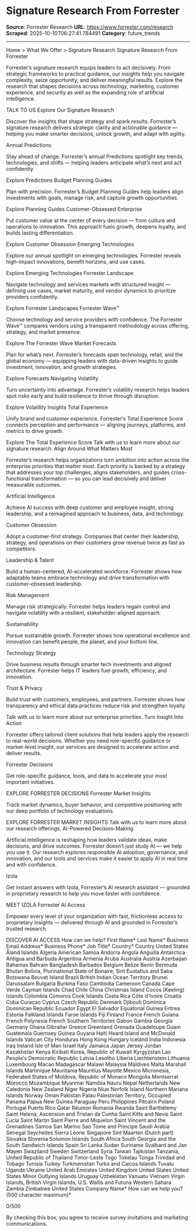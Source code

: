 # Signature Research From Forrester

**Source**: Forrester Research
**URL**: https://www.forrester.com/research
**Scraped**: 2025-10-10T06:27:41.784491
**Category**: future_trends

---

Home > What We Offer > Signature Research
Signature Research From Forrester

Forrester’s signature research equips leaders to act decisively. From strategic frameworks to practical guidance, our insights help you navigate complexity, seize opportunity, and deliver meaningful results. Explore the research that shapes decisions across technology, marketing, customer experience, and security as well as the expanding role of artificial intelligence.

TALK TO US
Explore Our Signature Research

Discover the insights that shape strategy and spark results. Forrester’s signature research delivers strategic clarity and actionable guidance — helping you make smarter decisions, unlock growth, and adapt with agility.

Annual Predictions

Stay ahead of change. Forrester’s annual Predictions spotlight key trends, technologies, and shifts — helping leaders anticipate what’s next and act confidently.

Explore Predictions
Budget Planning Guides

Plan with precision. Forrester’s Budget Planning Guides help leaders align investments with goals, manage risk, and capture growth opportunities.

Explore Planning Guides
Customer-Obsessed Enterprise

Put customer value at the center of every decision — from culture and operations to innovation. This approach fuels growth, deepens loyalty, and builds lasting differentiation.

Explore Customer Obsession
Emerging Technologies

Explore our annual spotlight on emerging technologies. Forrester reveals high-impact innovations, benefit horizons, and use cases.

Explore Emerging Technologies
Forrester Landscape

Navigate technology and services markets with structured insight — defining use cases, market maturity, and vendor dynamics to prioritize providers confidently.

Explore Forrester Landscapes
Forrester Wave™

Choose technology and service providers with confidence. The Forrester Wave™ compares vendors using a transparent methodology across offering, strategy, and market presence.

Explore The Forrester Wave
Market Forecasts

Plan for what’s next. Forrester’s forecasts span technology, retail, and the global economy — equipping leaders with data-driven insights to guide investment, innovation, and growth strategies.

Explore Forecasts
Navigating Volatility

Turn uncertainty into advantage. Forrester’s volatility research helps leaders spot risks early and build resilience to thrive through disruption.

Explore Volatility Insights
Total Experience

Unify brand and customer experience. Forrester’s Total Experience Score connects perception and performance — aligning journeys, platforms, and metrics to drive growth.

Explore The Total Experience Score
Talk with us to learn more about our signature research.
Align Around What Matters Most

Forrester’s research helps organizations turn ambition into action across the enterprise priorities that matter most. Each priority is backed by a strategy that addresses your top challenges, aligns stakeholders, and guides cross-functional transformation — so you can lead decisively and deliver measurable outcomes.

Artificial Intelligence

Achieve AI success with deep customer and employee insight, strong leadership, and a reimagined approach to business, data, and technology.

Customer Obsession

Adopt a customer-first strategy. Companies that center their leadership, strategy, and operations on their customers grow revenue twice as fast as competitors.

Leadership & Talent

Build a human-centered, AI-accelerated workforce. Forrester shows how adaptable teams embrace technology and drive transformation with customer-obsessed leadership.

Risk Management

Manage risk strategically. Forrester helps leaders regain control and navigate volatility with a resilient, stakeholder-aligned approach.

Sustainability

Pursue sustainable growth. Forrester shows how operational excellence and innovation can benefit people, the planet, and your bottom line.

Technology Strategy

Drive business results through smarter tech investments and aligned architecture. Forrester helps IT leaders fuel growth, efficiency, and innovation.

Trust & Privacy

Build trust with customers, employees, and partners. Forrester shows how transparency and ethical data practices reduce risk and strengthen loyalty.

Talk with us to learn more about our enterprise priorities.
Turn Insight Into Action

Forrester offers tailored client solutions that help leaders apply the research to real-world decisions. Whether you need role-specific guidance or market-level insight, our services are designed to accelerate action and deliver results.

Forrester Decisions

Get role-specific guidance, tools, and data to accelerate your most important initiatives.

EXPLORE FORRESTER DECISIONS
Forrester Market Insights

Track market dynamics, buyer behavior, and competitive positioning with our deep portfolio of technology evaluations.

EXPLORE FORRESTER MARKET INSIGHTS
Talk with us to learn more about our research offerings.
AI-Powered Decision-Making

Artificial intelligence is reshaping how leaders validate ideas, make decisions, and drive outcomes. Forrester doesn’t just study AI — we help you use it. Our research explores responsible AI adoption, governance, and innovation, and our tools and services make it easier to apply AI in real time and with confidence.

Izola

Get instant answers with Izola, Forrester’s AI research assistant — grounded in proprietary research to help you move faster with confidence.

MEET IZOLA
Forrester AI Access

Empower every level of your organization with fast, frictionless access to proprietary insights — delivered through AI and grounded in Forrester’s trusted research.

DISCOVER AI ACCESS
How can we help?
First Name* 
Last Name* 
Business Email Address* 
Business Phone* 
Job Title* 
Country* 
Country
United States
Åland Islands
Algeria
American Samoa
Andorra
Angola
Anguilla
Antarctica
Antigua and Barbuda
Argentina
Armenia
Aruba
Australia
Austria
Azerbaijan
Bahamas
Bahrain
Bangladesh
Barbados
Belgium
Belize
Benin
Bermuda
Bhutan
Bolivia, Plurinational State of
Bonaire, Sint Eustatius and Saba
Botswana
Bouvet Island
Brazil
British Indian Ocean Territory
Brunei Darussalam
Bulgaria
Burkina Faso
Cambodia
Cameroon
Canada
Cape Verde
Cayman Islands
Chad
Chile
China
Christmas Island
Cocos (Keeling) Islands
Colombia
Comoros
Cook Islands
Costa Rica
Côte d'Ivoire
Croatia
Cuba
Curaçao
Cyprus
Czech Republic
Denmark
Djibouti
Dominica
Dominican Republic
Ecuador
Egypt
El Salvador
Equatorial Guinea
Eritrea
Estonia
Falkland Islands
Faroe Islands
Fiji
Finland
France
French Guiana
French Polynesia
French Southern Territories
Gabon
Gambia
Georgia
Germany
Ghana
Gibraltar
Greece
Greenland
Grenada
Guadeloupe
Guam
Guatemala
Guernsey
Guinea
Guyana
Haiti
Heard Island and McDonald Islands
Vatican City
Honduras
Hong Kong
Hungary
Iceland
India
Indonesia
Iraq
Ireland
Isle of Man
Israel
Italy
Jamaica
Japan
Jersey
Jordan
Kazakhstan
Kenya
Kiribati
Korea, Republic of
Kuwait
Kyrgyzstan
Lao People's Democratic Republic
Latvia
Lesotho
Liberia
Liechtenstein
Lithuania
Luxembourg
Macao
Madagascar
Malawi
Malaysia
Maldives
Malta
Marshall Islands
Martinique
Mauritania
Mauritius
Mayotte
Mexico
Micronesia, Federated States of
Moldova, Republic of
Monaco
Mongolia
Montserrat
Morocco
Mozambique
Myanmar
Namibia
Nauru
Nepal
Netherlands
New Caledonia
New Zealand
Niger
Nigeria
Niue
Norfolk Island
Northern Mariana Islands
Norway
Oman
Pakistan
Palau
Palestinian Territory, Occupied
Panama
Papua New Guinea
Paraguay
Peru
Philippines
Pitcairn
Poland
Portugal
Puerto Rico
Qatar
Réunion
Romania
Rwanda
Saint Barthélemy
Saint Helena, Ascension and Tristan da Cunha
Saint Kitts and Nevis
Saint Lucia
Saint Martin
Saint Pierre and Miquelon
Saint Vincent and the Grenadines
Samoa
San Marino
Sao Tome and Principe
Saudi Arabia
Senegal
Seychelles
Sierra Leone
Singapore
Sint Maarten (Dutch part)
Slovakia
Slovenia
Solomon Islands
South Africa
South Georgia and the South Sandwich Islands
Spain
Sri Lanka
Sudan
Suriname
Svalbard and Jan Mayen
Swaziland
Sweden
Switzerland
Syria
Taiwan
Tajikistan
Tanzania, United Republic of
Thailand
Timor-Leste
Togo
Tokelau
Tonga
Trinidad and Tobago
Tunisia
Turkey
Turkmenistan
Turks and Caicos Islands
Tuvalu
Uganda
Ukraine
United Arab Emirates
United Kingdom
United States
United States Minor Outlying Islands
Uruguay
Uzbekistan
Vanuatu
Vietnam
Virgin Islands, British
Virgin Islands, U.S.
Wallis and Futuna
Western Sahara
Zambia
Zimbabwe
United States
Company Name* 
How can we help you? (500 character maximum)* 

0/500

By checking this box, you agree to receive survey invitations and marketing communications.
